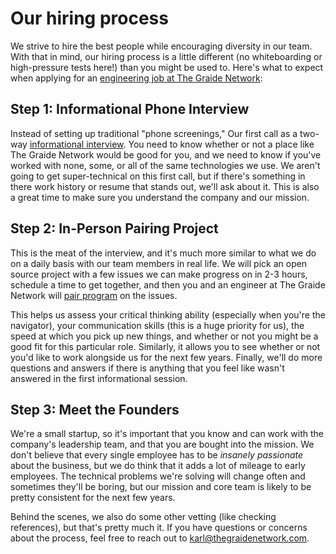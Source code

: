 # Our hiring process

We strive to hire the best people while encouraging diversity in our team. With that in mind, our hiring process is a little different (no whiteboarding or high-pressure tests here!) than you might be used to. Here's what to expect when applying for an [engineering job at The Graide Network](https://github.com/thegraidenetwork/job-openings):

## Step 1: Informational Phone Interview

Instead of setting up traditional "phone screenings," Our first call as a two-way [informational interview](https://en.wikipedia.org/wiki/Informational_interview). You need to know whether or not a place like The Graide Network would be good for you, and we need to know if you've worked with none, some, or all of the same technologies we use. We aren't going to get super-technical on this first call, but if there's something in there work history or resume that stands out, we'll ask about it. This is also a great time to make sure you understand the company and our mission.

## Step 2: In-Person Pairing Project

This is the meat of the interview, and it's much more similar to what we do on a daily basis with our team members in real life. We will pick an open source project with a few issues we can make progress on in 2-3 hours, schedule a time to get together, and then you and an engineer at The Graide Network will [pair program](https://github.com/thegraidenetwork/job-openings/blob/master/projects.md) on the issues.

This helps us assess your critical thinking ability (especially when you're the navigator), your communication skills (this is a huge priority for us), the speed at which you pick up new things, and whether or not you might be a good fit for this particular role. Similarly, it allows you to see whether or not you'd like to work alongside us for the next few years. Finally, we'll do more questions and answers if there is anything that you feel like wasn't answered in the first informational session.

## Step 3: Meet the Founders

We're a small startup, so it's important that you know and can work with the company's leadership team, and that you are bought into the mission. We don't believe that every single employee has to be _insanely passionate_ about the business, but we do think that it adds a lot of mileage to early employees. The technical problems we're solving will change often and sometimes they'll be boring, but our mission and core team is likely to be pretty consistent for the next few years.

Behind the scenes, we also do some other vetting (like checking references), but that's pretty much it. If you have questions or concerns about the process, feel free to reach out to [karl@thegraidenetwork.com](mailto:karl@thegraidenetwork.com).
